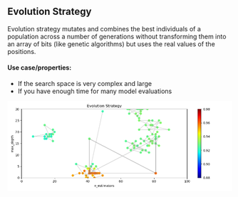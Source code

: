 ## Evolution Strategy
Evolution strategy mutates and combines the best individuals of a population across a number of generations without transforming them into an array of bits (like genetic algorithms) but uses the real values of the positions.

#### Use case/properties:
- If the search space is very complex and large
- If you have enough time for many model evaluations

<p align="center">
<img src="./plots/search_path_Evolution Strategy.png" width="1000"/>
</p>
